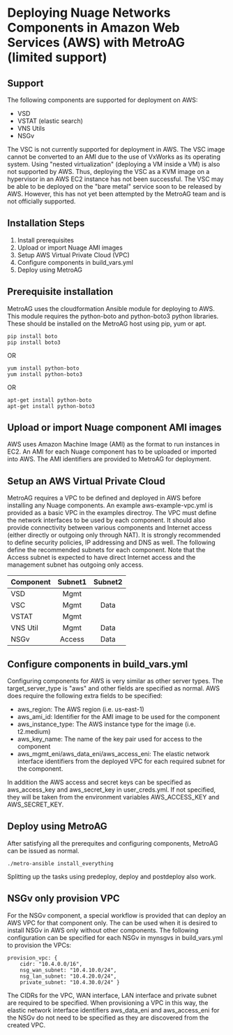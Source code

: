 # Deploying Nuage Networks Components in Amazon Web Services (AWS) with MetroAG (limited support)

## Support

The following components are supported for deployment on AWS:

- VSD
- VSTAT (elastic search)
- VNS Utils
- NSGv

The VSC is not currently supported for deployment in AWS.  The VSC image cannot be converted to an AMI due to the use of VxWorks as its operating system.  Using "nested virtualization" (deploying a VM inside a VM) is also not supported by AWS.  Thus, deploying the VSC as a KVM image on a hypervisor in an AWS EC2 instance has not been successful.  The VSC may be able to be deployed on the "bare metal" service soon to be released by AWS.  However, this has not yet been attempted by the MetroAG team and is not officially supported.

## Installation Steps

1. Install prerequisites
2. Upload or import Nuage AMI images
3. Setup AWS Virtual Private Cloud (VPC)
4. Configure components in build_vars.yml
5. Deploy using MetroAG

## Prerequisite installation

MetroAG uses the cloudformation Ansible module for deploying to AWS.  This module requires the python-boto and python-boto3 python libraries.  These should be installed on the MetroAG host using pip, yum or apt.

    pip install boto
    pip install boto3

OR

    yum install python-boto
    yum install python-boto3

OR

    apt-get install python-boto
    apt-get install python-boto3

## Upload or import Nuage component AMI images

AWS uses Amazon Machine Image (AMI) as the format to run instances in EC2.  An AMI for each Nuage component has to be uploaded or imported into AWS.  The AMI identifiers are provided to MetroAG for deployment.

## Setup an AWS Virtual Private Cloud

MetroAG requires a VPC to be defined and deployed in AWS before installing any Nuage components.  An example aws-example-vpc.yml is provided as a basic VPC in the examples directroy.  The VPC must define the network interfaces to be used by each component.  It should also provide connectivity between various components and Internet access (either directly or outgoing only through NAT).  It is strongly recommended to define security policies, IP addressing and DNS as well.  The following define the recommended subnets for each component.  Note that the Access subnet is expected to have direct Internet access and the management subnet has outgoing only access.

Component | Subnet1 | Subnet2
--------- | :---: | :---:
VSD | Mgmt |
VSC | Mgmt | Data
VSTAT | Mgmt |
VNS Util | Mgmt | Data
NSGv | Access | Data

## Configure components in build_vars.yml

Configuring components for AWS is very similar as other server types.  The
target_server_type is "aws" and other fields are specified as normal.  AWS does
require the following extra fields to be specified:

- aws_region: The AWS region (i.e. us-east-1)
- aws_ami_id: Identifier for the AMI image to be used for the component
- aws_instance_type: The AWS instance type for the image (i.e. t2.medium)
- aws_key_name: The name of the key pair used for access to the component
- aws_mgmt_eni/aws_data_eni/aws_access_eni: The elastic network interface identifiers from the deployed VPC for each required subnet for the component.

In addition the AWS access and secret keys can be specified as aws_access_key
and aws_secret_key in user_creds.yml.  If not specified, they will be taken
from the environment variables AWS_ACCESS_KEY and AWS_SECRET_KEY.

## Deploy using MetroAG

After satisfying all the prerequites and configuring components, MetroAG can
be issued as normal.

    ./metro-ansible install_everything

Splitting up the tasks using predeploy, deploy and postdeploy also work.

## NSGv only provision VPC

For the NSGv component, a special workflow is provided that can deploy an AWS
VPC for that component only.  The can be used when it is desired to install
NSGv in AWS only without other components.  The following configuration can
be specified for each NSGv in mynsgvs in build_vars.yml to provision the VPCs:

    provision_vpc: {
        cidr: "10.4.0.0/16",
        nsg_wan_subnet: "10.4.10.0/24",
        nsg_lan_subnet: "10.4.20.0/24",
        private_subnet: "10.4.30.0/24" }

The CIDRs for the VPC, WAN interface, LAN interface and private subnet are
required to be specified.  When provisioning a VPC in this way, the elastic
network interface identifiers aws_data_eni and aws_access_eni for the NSGv do
not need to be specified as they are discovered from the created VPC.
